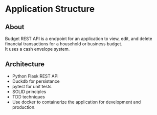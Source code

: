 # Application Structure

## About
Budget REST API is a endpoint for an application to view, edit, and delete financial transactions for a household or business budget.  
It uses a cash envelope system.

## Architecture
- Python Flask REST API
- Duckdb for persistance
- pytest for unit tests
- SOLID principles
- TDD techniques
- Use docker to containerize the application for development and production.
